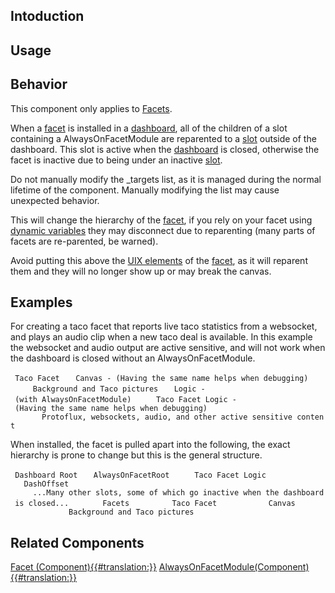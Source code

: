 <languages></languages> <translate>

## Intoduction

## Usage

## Behavior

This component only applies to [Facets](Facets "wikilink").

When a [facet](facet "wikilink") is installed in a
[dashboard](dashboard "wikilink"), all of the children of a slot
containing a AlwaysOnFacetModule are reparented to a
[slot](slot "wikilink") outside of the dashboard. This slot is active
when the [dashboard](dashboard "wikilink") is closed, otherwise the
facet is inactive due to being under an inactive
[slot](slot "wikilink").

Do not manually modify the _targets list, as it is managed during the
normal lifetime of the component. Manually modifying the list may cause
unexpected behavior.

This will change the hierarchy of the [facet](facet "wikilink"), if you
rely on your facet using [dynamic
variables](dynamic_variables "wikilink") they may disconnect due to
reparenting (many parts of facets are re-parented, be warned).

Avoid putting this above the [UIX elements](UIX_elements "wikilink") of
the [facet](facet "wikilink"), as it will reparent them and they will no
longer show up or may break the canvas.

## Examples

For creating a taco facet that reports live taco statistics from a
websocket, and plays an audio clip when a new taco deal is available. In
this example the websocket and audio output are active sensitive, and
will not work when the dashboard is closed without an
AlwaysOnFacetModule.

` Taco Facet`
`   Canvas - (Having the same name helps when debugging)`
`     Background and Taco pictures`
`   Logic - (with AlwaysOnFacetModule)`
`     Taco Facet Logic - (Having the same name helps when debugging)`
`       Protoflux, websockets, audio, and other active sensitive content`

When installed, the facet is pulled apart into the following, the exact
hierarchy is prone to change but this is the general structure.

` Dashboard Root`
`   AlwaysOnFacetRoot`
`     Taco Facet Logic`
`   DashOffset`
`     ...Many other slots, some of which go inactive when the dashboard is closed...`
`       Facets`
`         Taco Facet`
`           Canvas`
`             Background and Taco pictures`

## Related Components

</translate>

[Facet
(Component){{#translation:}}](Category:Components:Radiant_UI{{#translation:}} "wikilink")
[AlwaysOnFacetModule(Component){{#translation:}}](Category:Components:Radiant_UI:Utility{{#translation:}} "wikilink")